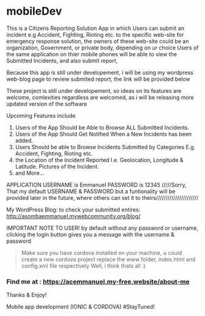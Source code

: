 # mobileDev
This is a Citizens Reporting Solution App in which Users can submit an incident e.g Accident, Fighting, Rioting etc. to the specific web-site for emergency response solution, the owners of these web-site could be an organization, Government, or private body, depending on ur choice
Users of the same application on thier mobile phones will be able to view the Submitted Incidents, and also submit report,

Because this app is still under developement, i will be using my wordpress web-blog page to review submited report, the link will be provided below

These project is still under developement,
 so ideas on its features are welcome, comlexities regardless are welcomed, as i will be releasing more updated version of the software
 
 Upcoming Features include
 
1. Users of the App Should be Able to Browse ALL Submitted Incidents.
2. Users of the App Should Get Notified When a New Incidents has been added.
3. Users Should be able to Browse Incidents Submitted by Categories E.g. Accident, Fighting, Rioting etc.
4. the Location of the Incident Reported I.e. Geolocation, Longitude & Latitude.
   Pictures of the Incident.
5. and More...


APPLICATION USERNAME is Emmanuel
PASSWORD is 12345
/////Sorry, That my default USERNAME & PASSWORD but a funtionality will be provided later in the future, where others can set it to theirs//////////////////////

My WordPress Blog: to check your submitted entires: http://asombaemmanuel.mywebcommunity.org/blog/

IMPORTANT NOTE TO USER!
by default without any password or username, 
clicking the login button gives you a message with the username & password 

>Make sure you have cordova installed on your machine,
> u could create a new cordova project
> replace the www folder, index.html and config.xml file respectively 
> Well, i think thats all :)

### Find me at : https://acemmanuel.my-free.website/about-me

Thanks & Enjoy!

Mobile app development (IONIC & CORDOVA)
#StayTuned!


